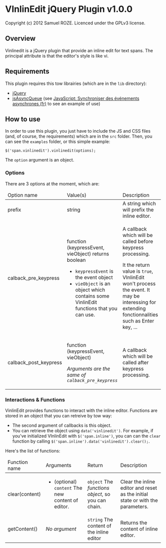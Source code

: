 VInlinEdit jQuery Plugin v1.0.0
===============================
Copyright (c) 2012 Samuel ROZE. Licenced under the GPLv3 license.

Overview
--------
Vinlinedit is a jQuery plugin that provide an inline edit for text spans. The
principal attribute is that the editor's style is like vi.

Requirements
------------
This plugin requires this tow librairies (which are in the `lib` directory):

- [jQuery](http://www.jquery.com)
- [jsAsyncQueue](https://github.com/hagino3000/jsAsyncQueue/) (see [JavaScript: Synchroniser des événements asynchrones (fr)](http://www.d-sites.com/2012/03/20/javascript-synchroniser-des-evenements-asynchrones/) to see an example of use)

How to use
----------
In order to use this plugin, you just have to include the JS and CSS files (and, of course, the requirements) which are in the `src` folder.
Then, you can see the `examples` folder, or this simple example:

	$('span.vinlinedit').vinlinedit(options);
	
The `option` argument is an object.

### Options
There are 3 options at the moment, which are:

<table>
	<thead>
		<tr>
			<td>Option name</td>
			<td>Value(s)</td>
			<td>Description</td>
		</tr>
	</thead>
	<tbody>
		<tr>
			<td>prefix</td>
			<td>string</td>
			<td>A string which will prefix the inline editor.</td>
		</tr>
		<tr>
			<td>calback_pre_keypress</td>
			<td>
				<p>function (keypressEvent, vieObject) returns boolean</p>
				<ul>
					<li><code>keypressEvent</code> is the event object</li>
					<li><code>vieObject</code> is an object which contains some VinlinEdit functions that you can use.</li>
				</ul>
			</td>
			<td>
				<p>A callback which will be called before keypress processing.</p>
				<p>It the return value is <code>true</code>, VInlinEdit won't process the event. It may be interessing for extending fonctionnalities such as Enter key, ...</p>
			</td>
		</tr>
		<tr>
			<td>calback_post_keypress</td>
			<td><p>function (keypressEvent, vieObject)</p><p><em>Arguments are the same of <code>calback_pre_keypress</code></em></p></td>
			<td>A callback which will be called after keypress processing.</td>
		</tr>
	</tbody>
</table>

### Interactions & Functions
VinlinEdit provides functions to interact with the inline editor. Functions are stored in an object that you can retreive by tow way:

- The second argument of callbacks is this object.
- You can retrieve the object using `data('vinlinedit')`. For example, if you've initialized VInlinEdit with `$('span.inline')`, you can can the `clear` function by calling `$('span.inline').data('vinlinedit').clear();`.

Here's the list of functions:

<table>
	<thead>
		<tr>
			<td>Function name</td>
			<td>Arguments</td>
			<td>Return</td>
			<td>Description</td>
		</tr>
	</thead>
	<tbody>
		<tr>
			<td>clear(content)</td>
			<td>
				<ul>
					<li>(optional) <code>content</code> The new content of editor.</li>
				</ul>
			</td>
			<td><code>object</code> The <em>functions object</em>, so you can chain.</td>
			<td>Clear the inline editor and reset as the initial state or with the parameters.</td>
		</tr>
		<tr>
			<td>getContent()</td>
			<td><em>No argument</em></td>
			<td><code>string</code> The content of the inline editor</td>
			<td>Returns the content of inline editor.</td>
		</tr>
	</tbody>
</table>

